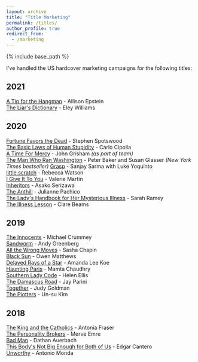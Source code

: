 ```yaml
---
layout: archive
title: "Title Marketing"
permalink: /titles/
author_profile: true
redirect_from:
  - /marketing
---
```


{% include base_path %}

I've handled the US hardcover marketing campaigns for the following titles:

## 2021
[A Tip for the Hangman](https://www.penguinrandomhouse.com/books/654111/a-tip-for-the-hangman-by-allison-epstein/) - Allison Epstein  
[The Liar's Dictionary](https://www.penguinrandomhouse.com/books/656259/the-liars-dictionary-by-eley-williams/) - Eley Williams

## 2020
[Fortune Favors the Dead](https://www.penguinrandomhouse.com/books/646872/fortune-favors-the-dead-by-stephen-spotswood/) - Stephen Spotswood  
[The Basic Laws of Human Stupidity](https://www.penguinrandomhouse.com/books/639356/the-basic-laws-of-human-stupidity-by-carlo-m-cipolla/) - Carlo Cipolla  
[A Time For Mercy](https://www.penguinrandomhouse.com/books/623067/a-time-for-mercy-by-john-grisham/) - John Grisham _(as part of team)_  
[The Man Who Ran Washington](https://www.penguinrandomhouse.com/books/253135/the-man-who-ran-washington-by-peter-baker-and-susan-glasser/) - Peter Baker and Susan Glasser _(New York Times bestseller)_
[Grasp](https://www.penguinrandomhouse.com/books/546526/grasp-by-sanjay-sarma-with-luke-yoquinto/) - Sanjay Sarma with Luke Yoquinto  
[little scratch](https://www.penguinrandomhouse.com/books/617429/little-scratch-by-rebecca-watson/) - Rebecca Watson  
[I Give It To You](https://www.penguinrandomhouse.com/books/635764/i-give-it-to-you-by-valerie-martin/) - Valerie Martin  
[Inheritors](https://www.penguinrandomhouse.com/books/609857/inheritors-by-asako-serizawa/) - Asako Serizawa  
[The Anthill](https://www.penguinrandomhouse.com/books/622669/the-anthill-by-julianne-pachico/) - Julianne Pachico  
[The Lady's Handbook for Her Mysterious Illness](https://www.penguinrandomhouse.com/books/207159/the-ladys-handbook-for-her-mysterious-illness-by-sarah-ramey/) - Sarah Ramey  
[The Illness Lesson](https://www.penguinrandomhouse.com/books/600712/the-illness-lesson-by-clare-beams/) - Clare Beams

## 2019
[The Innocents](https://www.penguinrandomhouse.com/books/258498/the-innocents-by-michael-crummey/) - Michael Crummey  
[Sandworm](https://www.penguinrandomhouse.com/books/597684/sandworm-by-andy-greenberg/) - Andy Greenberg  
[All the Wrong Moves](https://www.penguinrandomhouse.com/books/608580/all-the-wrong-moves-by-sasha-chapin/) - Sasha Chapin  
[Black Sun](https://www.penguinrandomhouse.com/books/563696/black-sun-by-owen-matthews/) - Owen Matthews  
[Delayed Rays of a Star](https://www.penguinrandomhouse.com/books/595106/delayed-rays-of-a-star-by-amanda-lee-koe/) - Amanda Lee Koe  
[Haunting Paris](https://www.penguinrandomhouse.com/books/600213/haunting-paris-by-mamta-chaudhry/) - Mamta Chaudhry  
[Southern Lady Code](https://www.penguinrandomhouse.com/books/567252/southern-lady-code-by-helen-ellis/) - Helen Ellis  
[The Damascus Road](https://www.penguinrandomhouse.com/books/126571/the-damascus-road-by-jay-parini/) - Jay Parini  
[Together](https://www.penguinrandomhouse.com/books/573379/together-by-judy-goldman/) - Judy Goldman  
[The Plotters](https://www.penguinrandomhouse.com/books/595403/the-plotters-by-un-su-kim/) - Un-su Kim 

## 2018
[The King and the Catholics](https://www.penguinrandomhouse.com/books/598692/the-king-and-the-catholics-by-antonia-fraser/) - Antonia Fraser  
[The Personality Brokers](https://www.penguinrandomhouse.com/books/546958/the-personality-brokers-by-merve-emre/) - Merve Emre  
[Bad Man](https://www.penguinrandomhouse.com/books/557959/bad-man-by-dathan-auerbach/) - Dathan Auerbach  
[This Body's Not Big Enough for Both of Us](https://www.penguinrandomhouse.com/books/573075/this-bodys-not-big-enough-for-both-of-us-by-edgar-cantero/) - Edgar Cantero  
[Unworthy](https://www.penguinrandomhouse.com/books/558171/unworthy-by-antonio-monda/) - Antonio Monda 